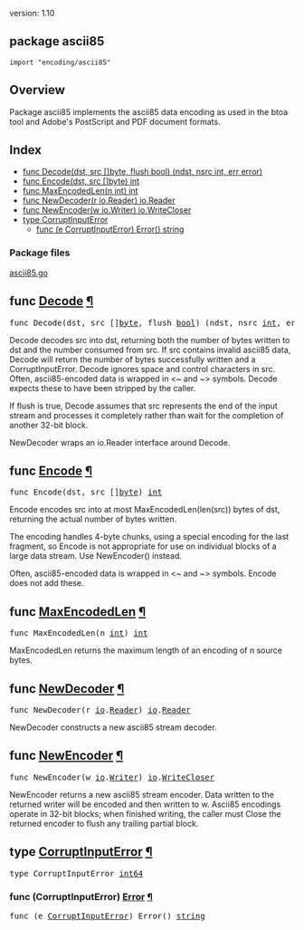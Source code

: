 version: 1.10
## package ascii85

  `import "encoding/ascii85"`

## Overview

Package ascii85 implements the ascii85 data encoding as used in the btoa tool
and Adobe's PostScript and PDF document formats.

## Index

- [func Decode(dst, src []byte, flush bool) (ndst, nsrc int, err error)](#Decode)
- [func Encode(dst, src []byte) int](#Encode)
- [func MaxEncodedLen(n int) int](#MaxEncodedLen)
- [func NewDecoder(r io.Reader) io.Reader](#NewDecoder)
- [func NewEncoder(w io.Writer) io.WriteCloser](#NewEncoder)
- [type CorruptInputError](#CorruptInputError)
  - [func (e CorruptInputError) Error() string](#CorruptInputError.Error)

### Package files
 [ascii85.go](//github.com/golang/go/blob/release-branch.go1.10/src/encoding/ascii85/ascii85.go)

<h2 id="Decode">func <a href="//github.com/golang/go/blob/release-branch.go1.10/src/encoding/ascii85/ascii85.go#L179">Decode</a>
    <a href="#Decode">¶</a></h2>
<pre>func Decode(dst, src []<a href="/builtin/#byte">byte</a>, flush <a href="/builtin/#bool">bool</a>) (ndst, nsrc <a href="/builtin/#int">int</a>, err <a href="/builtin/#error">error</a>)</pre>

Decode decodes src into dst, returning both the number of bytes written to dst
and the number consumed from src. If src contains invalid ascii85 data, Decode
will return the number of bytes successfully written and a CorruptInputError.
Decode ignores space and control characters in src. Often, ascii85-encoded data
is wrapped in <~ and ~> symbols. Decode expects these to have been stripped by
the caller.

If flush is true, Decode assumes that src represents the end of the input stream
and processes it completely rather than wait for the completion of another
32-bit block.

NewDecoder wraps an io.Reader interface around Decode.

<h2 id="Encode">func <a href="//github.com/golang/go/blob/release-branch.go1.10/src/encoding/ascii85/ascii85.go#L17">Encode</a>
    <a href="#Encode">¶</a></h2>
<pre>func Encode(dst, src []<a href="/builtin/#byte">byte</a>) <a href="/builtin/#int">int</a></pre>

Encode encodes src into at most MaxEncodedLen(len(src)) bytes of dst, returning
the actual number of bytes written.

The encoding handles 4-byte chunks, using a special encoding for the last
fragment, so Encode is not appropriate for use on individual blocks of a large
data stream. Use NewEncoder() instead.

Often, ascii85-encoded data is wrapped in <~ and ~> symbols. Encode does not add
these.

<h2 id="MaxEncodedLen">func <a href="//github.com/golang/go/blob/release-branch.go1.10/src/encoding/ascii85/ascii85.go#L76">MaxEncodedLen</a>
    <a href="#MaxEncodedLen">¶</a></h2>
<pre>func MaxEncodedLen(n <a href="/builtin/#int">int</a>) <a href="/builtin/#int">int</a></pre>

MaxEncodedLen returns the maximum length of an encoding of n source bytes.

<h2 id="NewDecoder">func <a href="//github.com/golang/go/blob/release-branch.go1.10/src/encoding/ascii85/ascii85.go#L236">NewDecoder</a>
    <a href="#NewDecoder">¶</a></h2>
<pre>func NewDecoder(r <a href="/io/">io</a>.<a href="/io/#Reader">Reader</a>) <a href="/io/">io</a>.<a href="/io/#Reader">Reader</a></pre>

NewDecoder constructs a new ascii85 stream decoder.

<h2 id="NewEncoder">func <a href="//github.com/golang/go/blob/release-branch.go1.10/src/encoding/ascii85/ascii85.go#L83">NewEncoder</a>
    <a href="#NewEncoder">¶</a></h2>
<pre>func NewEncoder(w <a href="/io/">io</a>.<a href="/io/#Writer">Writer</a>) <a href="/io/">io</a>.<a href="/io/#WriteCloser">WriteCloser</a></pre>

NewEncoder returns a new ascii85 stream encoder. Data written to the returned
writer will be encoded and then written to w. Ascii85 encodings operate in
32-bit blocks; when finished writing, the caller must Close the returned encoder
to flush any trailing partial block.

<h2 id="CorruptInputError">type <a href="//github.com/golang/go/blob/release-branch.go1.10/src/encoding/ascii85/ascii85.go#L159">CorruptInputError</a>
    <a href="#CorruptInputError">¶</a></h2>
<pre>type CorruptInputError <a href="/builtin/#int64">int64</a></pre>


<h3 id="CorruptInputError.Error">func (CorruptInputError) <a href="//github.com/golang/go/blob/release-branch.go1.10/src/encoding/ascii85/ascii85.go#L161">Error</a>
    <a href="#CorruptInputError.Error">¶</a></h3>
<pre>func (e <a href="#CorruptInputError">CorruptInputError</a>) Error() <a href="/builtin/#string">string</a></pre>



